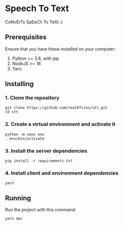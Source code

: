 # Speech To Text
CoNvErTs SpEeCh To TeXt :)

## Prerequisites
Ensure that you have these installed on your computer:
1. Python >= 3.8, with pip
2. NodeJS >= 18
3. Yarn

## Installing
### 1. Clone the repository
```fish
git clone https://github.com/realKfiros/stt.git  
cd stt
```

### 2. Create a virtual environment and activate it
```fish
python -m venv env  
. env/bin/activate
```

### 3. Install the server dependencies
```fish
pip install -r requirements.txt
```

### 4. Install client and environment dependencies
```fish
yarn
```

## Running
Run the project with this command:
```fish
yarn dev
```